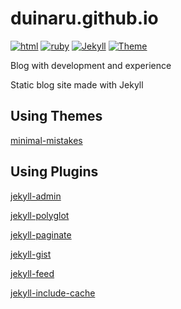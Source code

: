 # duinaru.github.io
[![html](https://img.shields.io/badge/lang-html-lightgrey)](https://en.wikipedia.org/wiki/HTML)
[![ruby](https://img.shields.io/badge/lang-ruby-red)](https://www.ruby-lang.org)
[![Jekyll](https://img.shields.io/badge/jekyll-3.8.6-blue)](https://jekyllrb.com/)
[![Theme](https://img.shields.io/badge/Theme-Minimal%20Mistakes-brightgreen)](https://mmistakes.github.io/minimal-mistakes/)

Blog with development and experience

Static blog site made with Jekyll

## Using Themes
[minimal-mistakes](https://mmistakes.github.io/minimal-mistakes/)

## Using Plugins

[jekyll-admin](https://github.com/jekyll/jekyll-admin)

[jekyll-polyglot](https://github.com/untra/polyglot)

[jekyll-paginate](https://github.com/jekyll/jekyll-paginate)

[jekyll-gist](https://github.com/jekyll/jekyll-gist)

[jekyll-feed](https://github.com/jekyll/jekyll-feed)

[jekyll-include-cache](https://github.com/benbalter/jekyll-include-cache)